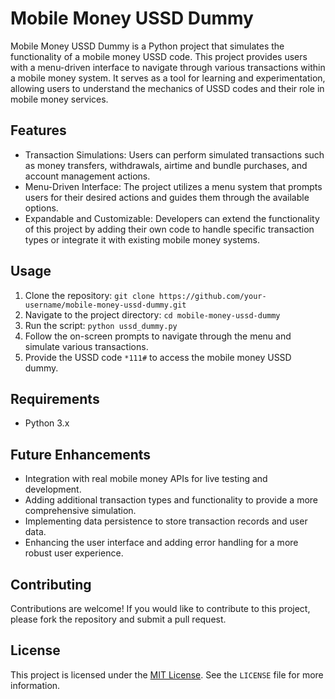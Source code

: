 # Mobile Money USSD Dummy

Mobile Money USSD Dummy is a Python project that simulates the functionality of a mobile money USSD code. This project provides users with a menu-driven interface to navigate through various transactions within a mobile money system. It serves as a tool for learning and experimentation, allowing users to understand the mechanics of USSD codes and their role in mobile money services.

## Features

- Transaction Simulations: Users can perform simulated transactions such as money transfers, withdrawals, airtime and bundle purchases, and account management actions.
- Menu-Driven Interface: The project utilizes a menu system that prompts users for their desired actions and guides them through the available options.
- Expandable and Customizable: Developers can extend the functionality of this project by adding their own code to handle specific transaction types or integrate it with existing mobile money systems.

## Usage

1. Clone the repository: `git clone https://github.com/your-username/mobile-money-ussd-dummy.git`
2. Navigate to the project directory: `cd mobile-money-ussd-dummy`
3. Run the script: `python ussd_dummy.py`
4. Follow the on-screen prompts to navigate through the menu and simulate various transactions.
5. Provide the USSD code `*111#` to access the mobile money USSD dummy.

## Requirements

- Python 3.x

## Future Enhancements

- Integration with real mobile money APIs for live testing and development.
- Adding additional transaction types and functionality to provide a more comprehensive simulation.
- Implementing data persistence to store transaction records and user data.
- Enhancing the user interface and adding error handling for a more robust user experience.

## Contributing

Contributions are welcome! If you would like to contribute to this project, please fork the repository and submit a pull request.

## License

This project is licensed under the [MIT License](https://opensource.org/licenses/MIT). See the `LICENSE` file for more information.
